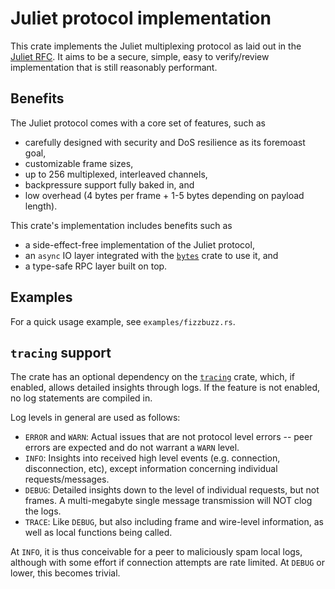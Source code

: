 # Juliet protocol implementation

This crate implements the Juliet multiplexing protocol as laid out in the [Juliet RFC](https://github.com/marc-casperlabs/juliet-rfc/blob/master/juliet.md). It aims to be a secure, simple, easy to verify/review implementation that is still reasonably performant.

## Benefits

 The Juliet protocol comes with a core set of features, such as

* carefully designed with security and DoS resilience as its foremoast goal,
* customizable frame sizes,
* up to 256 multiplexed, interleaved channels,
* backpressure support fully baked in, and
* low overhead (4 bytes per frame + 1-5 bytes depending on payload length).

This crate's implementation includes benefits such as

* a side-effect-free implementation of the Juliet protocol,
* an `async` IO layer integrated with the [`bytes`](https://docs.rs/bytes) crate to use it, and
* a type-safe RPC layer built on top.

## Examples

For a quick usage example, see `examples/fizzbuzz.rs`.

## `tracing` support

The crate has an optional dependency on the [`tracing`](https://docs.rs/tracing) crate, which, if enabled, allows detailed insights through logs. If the feature is not enabled, no log statements are compiled in.

Log levels in general are used as follows:

* `ERROR` and `WARN`: Actual issues that are not protocol level errors -- peer errors are expected and do not warrant a `WARN` level.
* `INFO`: Insights into received high level events (e.g. connection, disconnection, etc), except information concerning individual requests/messages.
* `DEBUG`: Detailed insights down to the level of individual requests, but not frames. A multi-megabyte single message transmission will NOT clog the logs.
* `TRACE`: Like `DEBUG`, but also including frame and wire-level information, as well as local functions being called.

At `INFO`, it is thus conceivable for a peer to maliciously spam local logs, although with some effort if connection attempts are rate limited. At `DEBUG` or lower, this becomes trivial.
